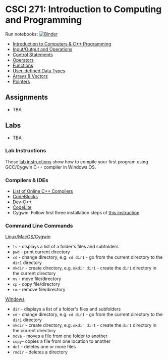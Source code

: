 # CSCI 271: Introduction to Computing and Programming

Run notebooks: [![Binder](https://mybinder.org/badge.svg)](https://mybinder.org/v2/gh/wildart/CSCI271/main?filepath=notebooks)

- [Introduction to Computers & C++ Programming](https://nbviewer.jupyter.org/github/wildart/CSCI271/blob/main/notebooks/Introduction-to-Computers-and-Programming.ipynb)
- [Input/Output and Operations](https://nbviewer.jupyter.org/github/wildart/CSCI271/blob/main/notebooks/Input-Output-and-Operations.ipynb)
- [Control Statements](https://nbviewer.jupyter.org/github/wildart/CSCI271/blob/main/notebooks/Control-Statements.ipynb)
- [Operators](https://nbviewer.jupyter.org/github/wildart/CSCI271/blob/main/notebooks/Operators.ipynb)
- [Functions](https://nbviewer.jupyter.org/github/wildart/CSCI271/blob/main/notebooks/Functions.ipynb)
- [User-defined Data Types](https://nbviewer.jupyter.org/github/wildart/CSCI271/blob/main/notebooks/Structures.ipynb)
- [Arrays & Vectors](https://nbviewer.jupyter.org/github/wildart/CSCI271/blob/main/notebooks/Arrays.ipynb)
- [Pointers](https://nbviewer.jupyter.org/github/wildart/CSCI271/blob/main/notebooks/Pointers.ipynb)

## Assignments

- TBA


## Labs

- TBA

### Lab Instructions

These [lab instructions](docs/First-lab-instructions.md) show how to compile your first program using GCC/Cygwin C++ compiler in Windows OS.

### Compilers & IDEs

- [List of Online C++ Compilers](https://arnemertz.github.io/online-compilers/)
- [CodeBlocks](http://www.codeblocks.org/)
- [Dev-C++](https://www.bloodshed.net/devcpp.html)
- [CodeLite](https://codelite.org/)
- Cygwin: Follow first three installation steps of [this instruction](https://warwick.ac.uk/fac/sci/moac/people/students/peter_cock/cygwin/)

### Command Line Commands

[Linux/MacOS/Cygwin](https://ss64.com/bash/)

- `ls` - displays a list of a folder's files and subfolders
- `pwd` - print current directory
- `cd` - change directory, e.g. `cd dir1` - go from the current directory to the `dir1` directory
- `mkdir` - create directory, e.g. `mkdir dir1` - create the `dir1` directory in the current directory
- `mv` - move file/directory
- `cp` - copy file/directory
- `rm` - remove file/directory

[Windows](https://ss64.com/nt/)

- `dir` - displays a list of a folder's files and subfolders
- `cd` - change directory, e.g. `cd dir1` - go from the current directory to the `dir1` directory
- `mkdir` - create directory, e.g. `mkdir dir1` - create the `dir1` directory in the current directory
- `move` - moves a file from one folder to another
- `copy`- copies a file from one location to another
- `del` - deletes one or more files
- `rmdir` - deletes a directory
